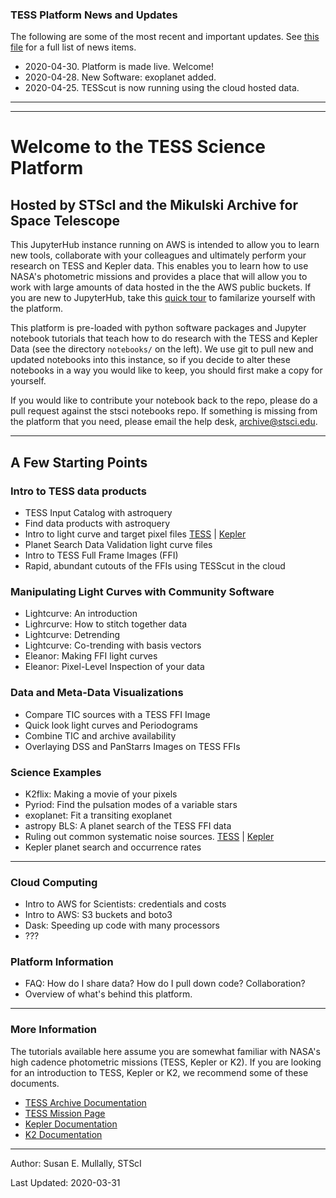 ### TESS Platform News and Updates
 The following are some of the most recent and important updates. See [this file](news.md) for a full list of news items.
 
- 2020-04-30. Platform is made live. Welcome!
- 2020-04-28. New Software: exoplanet added.
- 2020-04-25. TESScut is now running using the cloud hosted data. 

----

----

# Welcome to  the TESS Science Platform
## Hosted by STScI and the Mikulski Archive for Space Telescope

This JupyterHub instance running on AWS is intended to allow you to learn new tools, collaborate with your colleagues and ultimately perform your research on TESS and Kepler data. This enables you to learn how to use NASA's photometric missions and provides a place that will allow you to work with large amounts of data hosted in the the AWS public buckets. If you are new to JupyterHub, take this [quick tour](./Jupytertour) to familarize yourself with the platform.

This platform is pre-loaded with python software packages and Jupyter notebook tutorials that teach how to do research with the TESS and Kepler Data (see the directory `notebooks/` on the left). We use git to pull new and updated notebooks into this instance,  so if you decide to alter these notebooks in a way you would like to keep, you should first make a copy for yourself. 

If you would like to contribute your notebook back to the repo, please do a pull request against the stsci notebooks repo. If something is missing from the platform that you need, please email the help desk, archive@stsci.edu.

----

## A Few Starting Points

### Intro to TESS data products
- TESS Input Catalog with astroquery
- Find data products with astroquery
- Intro to light curve and target pixel files [TESS]() | [Kepler]()
- Planet Search Data Validation light curve files
- Intro to TESS Full Frame Images (FFI)
- Rapid, abundant cutouts of the FFIs using TESScut in the cloud

### Manipulating Light Curves with Community Software 

- Lightcurve: An introduction 
- Lighrcurve: How to stitch together data
- Lightcurve: Detrending
- Lightcurve: Co-trending with basis vectors
- Eleanor: Making FFI light curves 
- Eleanor: Pixel-Level Inspection of your data

### Data and Meta-Data Visualizations
- Compare TIC sources with a TESS FFI Image
- Quick look light curves and Periodograms
- Combine TIC and archive availability
- Overlaying DSS and PanStarrs Images on TESS FFIs

### Science Examples
- K2flix: Making a movie of your pixels
- Pyriod: Find the pulsation modes of a variable stars
- exoplanet: Fit a transiting exoplanet
- astropy BLS: A planet search of the TESS FFI data
- Ruling out common systematic noise sources. [TESS]() | [Kepler]()
- Kepler planet search and occurrence rates

----
### Cloud Computing
- Intro to AWS for Scientists: credentials and costs
- Intro to AWS: S3 buckets and boto3
- Dask: Speeding up code with many processors
- ???

### Platform Information
- FAQ: How do I share data?  How do I pull down code? Collaboration?
- Overview of what's behind this platform.

---

### More Information
The tutorials available here assume you are somewhat familiar with NASA's high cadence photometric missions (TESS, Kepler or K2). If you are looking for an introduction to TESS, Kepler or K2, we recommend some of these documents. 

- [TESS Archive Documentation](https://outerspace.stsci.edu/display/TESS)
- [TESS Mission Page](https://tess.mit.edu)
- [Kepler Documentation](https://archive.stsci.edu/missions-and-data/kepler/documents)
- [K2 Documentation](https://archive.stsci.edu/missions-and-data/k2/documents)

---
Author: Susan E. Mullally, STScI

Last Updated: 2020-03-31